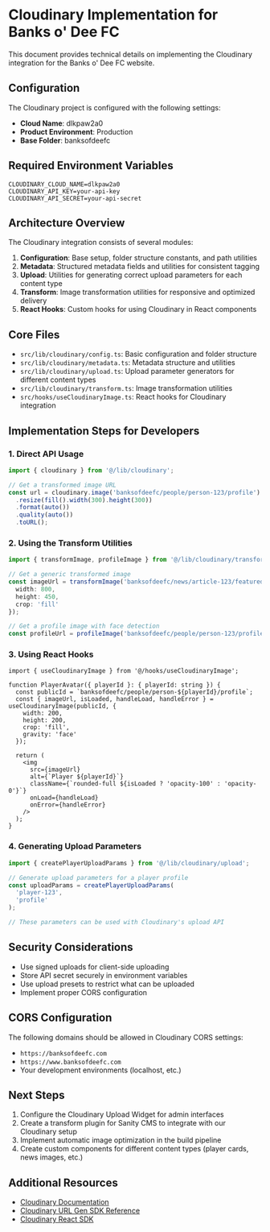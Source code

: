 
# Cloudinary Implementation for Banks o' Dee FC

This document provides technical details on implementing the Cloudinary integration for the Banks o' Dee FC website.

## Configuration

The Cloudinary project is configured with the following settings:

- **Cloud Name**: dlkpaw2a0
- **Product Environment**: Production
- **Base Folder**: banksofdeefc

## Required Environment Variables

```
CLOUDINARY_CLOUD_NAME=dlkpaw2a0
CLOUDINARY_API_KEY=your-api-key
CLOUDINARY_API_SECRET=your-api-secret
```

## Architecture Overview

The Cloudinary integration consists of several modules:

1. **Configuration**: Base setup, folder structure constants, and path utilities
2. **Metadata**: Structured metadata fields and utilities for consistent tagging
3. **Upload**: Utilities for generating correct upload parameters for each content type
4. **Transform**: Image transformation utilities for responsive and optimized delivery
5. **React Hooks**: Custom hooks for using Cloudinary in React components

## Core Files

- `src/lib/cloudinary/config.ts`: Basic configuration and folder structure
- `src/lib/cloudinary/metadata.ts`: Metadata structure and utilities
- `src/lib/cloudinary/upload.ts`: Upload parameter generators for different content types
- `src/lib/cloudinary/transform.ts`: Image transformation utilities
- `src/hooks/useCloudinaryImage.ts`: React hooks for Cloudinary integration

## Implementation Steps for Developers

### 1. Direct API Usage

```typescript
import { cloudinary } from '@/lib/cloudinary';

// Get a transformed image URL
const url = cloudinary.image('banksofdeefc/people/person-123/profile')
  .resize(fill().width(300).height(300))
  .format(auto())
  .quality(auto())
  .toURL();
```

### 2. Using the Transform Utilities

```typescript
import { transformImage, profileImage } from '@/lib/cloudinary/transform';

// Get a generic transformed image
const imageUrl = transformImage('banksofdeefc/news/article-123/featured', {
  width: 800,
  height: 450,
  crop: 'fill'
});

// Get a profile image with face detection
const profileUrl = profileImage('banksofdeefc/people/person-123/profile', 300);
```

### 3. Using React Hooks

```tsx
import { useCloudinaryImage } from '@/hooks/useCloudinaryImage';

function PlayerAvatar({ playerId }: { playerId: string }) {
  const publicId = `banksofdeefc/people/person-${playerId}/profile`;
  const { imageUrl, isLoaded, handleLoad, handleError } = useCloudinaryImage(publicId, {
    width: 200,
    height: 200,
    crop: 'fill',
    gravity: 'face'
  });

  return (
    <img 
      src={imageUrl}
      alt={`Player ${playerId}`}
      className={`rounded-full ${isLoaded ? 'opacity-100' : 'opacity-0'}`}
      onLoad={handleLoad}
      onError={handleError}
    />
  );
}
```

### 4. Generating Upload Parameters

```typescript
import { createPlayerUploadParams } from '@/lib/cloudinary/upload';

// Generate upload parameters for a player profile
const uploadParams = createPlayerUploadParams(
  'player-123',
  'profile'
);

// These parameters can be used with Cloudinary's upload API
```

## Security Considerations

- Use signed uploads for client-side uploading
- Store API secret securely in environment variables
- Use upload presets to restrict what can be uploaded
- Implement proper CORS configuration

## CORS Configuration

The following domains should be allowed in Cloudinary CORS settings:

- `https://banksofdeefc.com`
- `https://www.banksofdeefc.com`
- Your development environments (localhost, etc.)

## Next Steps

1. Configure the Cloudinary Upload Widget for admin interfaces
2. Create a transform plugin for Sanity CMS to integrate with our Cloudinary setup
3. Implement automatic image optimization in the build pipeline
4. Create custom components for different content types (player cards, news images, etc.)

## Additional Resources

- [Cloudinary Documentation](https://cloudinary.com/documentation)
- [Cloudinary URL Gen SDK Reference](https://cloudinary.com/documentation/javascript_integration)
- [Cloudinary React SDK](https://cloudinary.com/documentation/react_integration)
